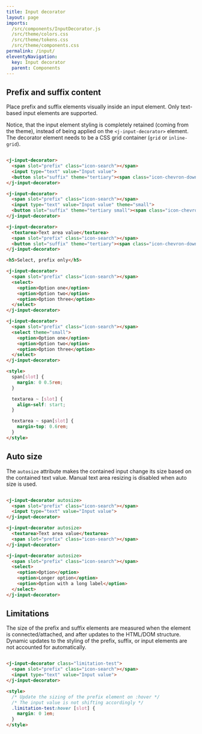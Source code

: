 ```yaml
---
title: Input decorator
layout: page
imports:
  /src/components/InputDecorator.js
  /src/theme/colors.css
  /src/theme/tokens.css
  /src/theme/components.css
permalink: /input/
eleventyNavigation:
  key: Input decorator
  parent: Components
---
```


## Prefix and suffix content

Place prefix and suffix elements visually inside an input element. Only text-based input elements are supported.

Notice, that the input element styling is completely retained (coming from the theme), instead of being applied on the `<j-input-decorator>` element. The decorator element needs to be a CSS grid container (`grid` or `inline-grid`).

<style>
render-example {
  display: flex;
  flex-direction: column;
  gap: 1rem;
  align-items: start;
}

input {
  min-width: 0;
}
</style>

<render-example></render-example>
```html
<j-input-decorator>
  <span slot="prefix" class="icon-search"></span>
  <input type="text" value="Input value">
  <button slot="suffix" theme="tertiary"><span class="icon-chevron-down"></span></button>
</j-input-decorator>

<j-input-decorator>
  <span slot="prefix" class="icon-search"></span>
  <input type="text" value="Input value" theme="small">
  <button slot="suffix" theme="tertiary small"><span class="icon-chevron-down"></span></button>
</j-input-decorator>

<j-input-decorator>
  <textarea>Text area value</textarea>
  <span slot="prefix" class="icon-search"></span>
  <button slot="suffix" theme="tertiary"><span class="icon-chevron-down"></span></button>
</j-input-decorator>

<h5>Select, prefix only</h5>

<j-input-decorator>
  <span slot="prefix" class="icon-search"></span>
  <select>
    <option>Option one</option>
    <option>Option two</option>
    <option>Option three</option>
  </select>
</j-input-decorator>

<j-input-decorator>
  <span slot="prefix" class="icon-search"></span>
  <select theme="small">
    <option>Option one</option>
    <option>Option two</option>
    <option>Option three</option>
  </select>
</j-input-decorator>

<style>
  span[slot] {
    margin: 0 0.5rem;
  }

  textarea ~ [slot] {
    align-self: start;
  }

  textarea ~ span[slot] {
    margin-top: 0.6rem;
  }
</style>
```


## Auto size

The `autosize` attribute makes the contained input change its size based on the contained text value. Manual text area resizing is disabled when auto size is used.

<render-example></render-example>
```html
<j-input-decorator autosize>
  <span slot="prefix" class="icon-search"></span>
  <input type="text" value="Input value">
</j-input-decorator>

<j-input-decorator autosize>
  <textarea>Text area value</textarea>
  <span slot="prefix" class="icon-search"></span>
</j-input-decorator>

<j-input-decorator autosize>
  <span slot="prefix" class="icon-search"></span>
  <select>
    <option>Option</option>
    <option>Longer option</option>
    <option>Option with a long label</option>
  </select>
</j-input-decorator>
```



## Limitations

The size of the prefix and suffix elements are measured when the element is connected/attached, and after updates to the HTML/DOM structure. Dynamic updates to the styling of the prefix, suffix, or input elements are not accounted for automatically.

<render-example></render-example>
```html
<j-input-decorator class="limitation-test">
  <span slot="prefix" class="icon-search"></span>
  <input type="text" value="Input value">
</j-input-decorator>

<style>
  /* Update the sizing of the prefix element on :hover */
  /* The input value is not shifting accordingly */
  .limitation-test:hover [slot] {
    margin: 0 1em;
  }
</style>
```
